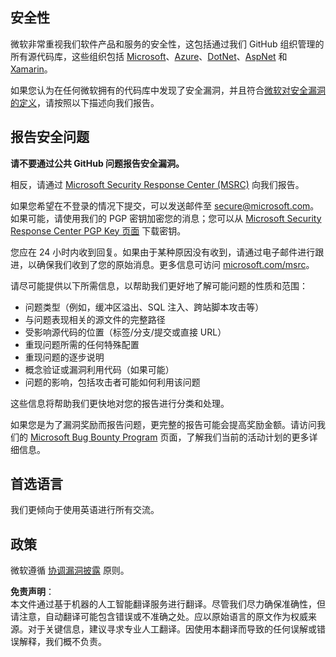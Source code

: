 ## 安全性

微软非常重视我们软件产品和服务的安全性，这包括通过我们 GitHub 组织管理的所有源代码库，这些组织包括 [Microsoft](https://github.com/Microsoft)、[Azure](https://github.com/Azure)、[DotNet](https://github.com/dotnet)、[AspNet](https://github.com/aspnet) 和 [Xamarin](https://github.com/xamarin)。

如果您认为在任何微软拥有的代码库中发现了安全漏洞，并且符合[微软对安全漏洞的定义](https://aka.ms/security.md/definition)，请按照以下描述向我们报告。

## 报告安全问题

**请不要通过公共 GitHub 问题报告安全漏洞。**

相反，请通过 [Microsoft Security Response Center (MSRC)](https://aka.ms/security.md/msrc/create-report) 向我们报告。

如果您希望在不登录的情况下提交，可以发送邮件至 [secure@microsoft.com](mailto:secure@microsoft.com)。如果可能，请使用我们的 PGP 密钥加密您的消息；您可以从 [Microsoft Security Response Center PGP Key 页面](https://aka.ms/security.md/msrc/pgp) 下载密钥。

您应在 24 小时内收到回复。如果由于某种原因没有收到，请通过电子邮件进行跟进，以确保我们收到了您的原始消息。更多信息可访问 [microsoft.com/msrc](https://www.microsoft.com/msrc)。

请尽可能提供以下所需信息，以帮助我们更好地了解可能问题的性质和范围：

  * 问题类型（例如，缓冲区溢出、SQL 注入、跨站脚本攻击等）
  * 与问题表现相关的源文件的完整路径
  * 受影响源代码的位置（标签/分支/提交或直接 URL）
  * 重现问题所需的任何特殊配置
  * 重现问题的逐步说明
  * 概念验证或漏洞利用代码（如果可能）
  * 问题的影响，包括攻击者可能如何利用该问题

这些信息将帮助我们更快地对您的报告进行分类和处理。

如果您是为了漏洞奖励而报告问题，更完整的报告可能会提高奖励金额。请访问我们的 [Microsoft Bug Bounty Program](https://aka.ms/security.md/msrc/bounty) 页面，了解我们当前的活动计划的更多详细信息。

## 首选语言

我们更倾向于使用英语进行所有交流。

## 政策

微软遵循 [协调漏洞披露](https://aka.ms/security.md/cvd) 原则。

**免责声明**：  
本文件通过基于机器的人工智能翻译服务进行翻译。尽管我们尽力确保准确性，但请注意，自动翻译可能包含错误或不准确之处。应以原始语言的原文作为权威来源。对于关键信息，建议寻求专业人工翻译。因使用本翻译而导致的任何误解或错误解释，我们概不负责。